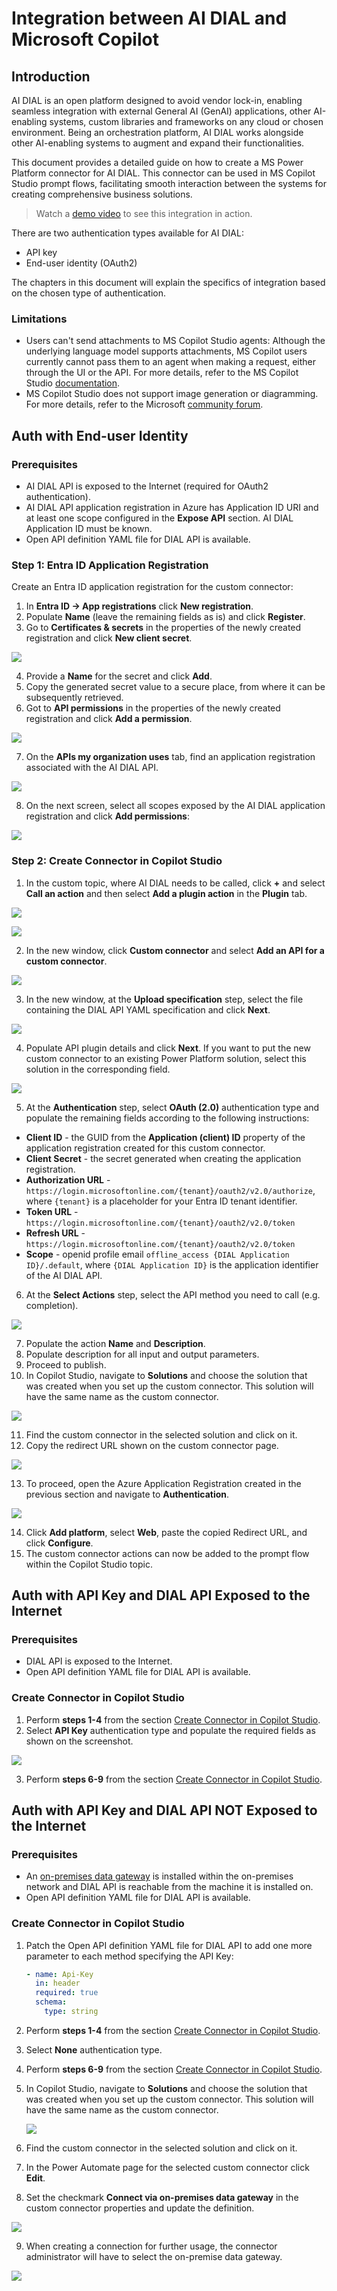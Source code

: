 # Integration between AI DIAL and Microsoft Copilot

## Introduction

AI DIAL is an open platform designed to avoid vendor lock-in, enabling seamless integration with external General AI (GenAI) applications, other AI-enabling systems, custom libraries and frameworks on any cloud or chosen environment. Being an orchestration platform, AI DIAL works alongside other AI-enabling systems to augment and expand their functionalities.

This document provides a detailed guide on how to create a MS Power Platform connector for AI DIAL. This connector can be used in MS Copilot Studio prompt flows, facilitating smooth interaction between the systems for creating comprehensive business solutions.

> Watch a [demo video](/docs/video%20demos/demos/13.dial-copilot.md) to see this integration in action.

There are two authentication types available for AI DIAL:

* API key
* End-user identity (OAuth2)

The chapters in this document will explain the specifics of integration based on the chosen type of authentication.

### Limitations

* Users can't send attachments to MS Copilot Studio agents: Although the underlying language model supports attachments, MS Copilot users currently cannot pass them to an agent when making a request, either through the UI or the API. For more details, refer to the MS Copilot Studio [documentation](https://learn.microsoft.com/en-us/microsoft-copilot-studio/publication-fundamentals-publish-channels?tabs=web).
* MS Copilot Studio does not support image generation or diagramming. For more details, refer to the Microsoft [community forum](https://community.powerplatform.com/forums/thread/details/?threadid=178879d8-dd5e-4d10-99df-4e8293affb6e).

## Auth with End-user Identity

### Prerequisites

* AI DIAL API is exposed to the Internet (required for OAuth2 authentication).
* AI DIAL API application registration in Azure has Application ID URI and at least one scope configured in the **Expose API** section. AI DIAL Application ID must be known.
* Open API definition YAML file for DIAL API is available.

### Step 1: Entra ID Application Registration

Create an Entra ID application registration for the custom connector:

1.	In **Entra ID -> App registrations** click **New registration**.
2.	Populate **Name** (leave the remaining fields as is) and click **Register**.
3.	Go to **Certificates & secrets** in the properties of the newly created registration and click **New client secret**.

  ![](img/copilot-dial/1.png)

4.	Provide a **Name** for the secret and click **Add**.
5.	Copy the generated secret value to a secure place, from where it can be subsequently retrieved.
6.	Got to **API permissions** in the properties of the newly created registration and click **Add a permission**.

  ![](img/copilot-dial/2.png)

7.	On the **APIs my organization uses** tab, find an application registration associated with the AI DIAL API.

  ![](img/copilot-dial/3.png)

8.	On the next screen, select all scopes exposed by the AI DIAL application registration and click **Add permissions**:

  ![](img/copilot-dial/4.png)

### Step 2: Create Connector in Copilot Studio

1.	In the custom topic, where AI DIAL needs to be called, click **+** and select **Call an action** and then select **Add a plugin action** in the **Plugin** tab.

  ![](img/copilot-dial/5.png)

  ![](img/copilot-dial/6.png)

2.	In the new window, click **Custom connector** and select **Add an API for a custom connector**.

  ![](img/copilot-dial/7.png)

3.	In the new window, at the **Upload specification** step, select the file containing the DIAL API YAML specification and click **Next**.

  ![](img/copilot-dial/8.png)

4.	Populate API plugin details and click **Next**. If you want to put the new custom connector to an existing Power Platform solution, select this solution in the corresponding field.

  ![](img/copilot-dial/9.png)

5.	At the **Authentication** step, select **OAuth (2.0)** authentication type and populate the remaining fields according to the following instructions:

  - **Client ID** - the GUID from the **Application (client) ID** property of the application registration created for this custom connector.
  - **Client Secret** - the secret generated when creating the application registration.
  - **Authorization URL** - `https://login.microsoftonline.com/{tenant}/oauth2/v2.0/authorize`, where `{tenant}` is a placeholder for your Entra ID tenant identifier.
  - **Token URL** - `https://login.microsoftonline.com/{tenant}/oauth2/v2.0/token`
  - **Refresh URL** - `https://login.microsoftonline.com/{tenant}/oauth2/v2.0/token`
  - **Scope** - openid profile email `offline_access {DIAL Application ID}/.default`, where `{DIAL Application ID}` is the application identifier of the AI DIAL API.

6.	At the **Select Actions** step, select the API method you need to call (e.g. completion).

  ![](img/copilot-dial/10.png)

7.	Populate the action **Name** and **Description**.
8.	Populate description for all input and output parameters.
9.	Proceed to publish.
10.	In Copilot Studio, navigate to **Solutions** and choose the solution that was created when you set up the custom connector. This solution will have the same name as the custom connector.

  ![](img/copilot-dial/11.png)

11.	Find the custom connector in the selected solution and click on it.
12.	Copy the redirect URL shown on the custom connector page.

  ![](img/copilot-dial/12.png)

13.	To proceed, open the Azure Application Registration created in the previous section and navigate to **Authentication**.

  ![](img/copilot-dial/13.png)

14.	Click **Add platform**, select **Web**, paste the copied Redirect URL, and click **Configure**.
15. The custom connector actions can now be added to the prompt flow within the Copilot Studio topic.

## Auth with API Key and DIAL API Exposed to the Internet

### Prerequisites

* DIAL API is exposed to the Internet.
* Open API definition YAML file for DIAL API is available.

### Create Connector in Copilot Studio

1. Perform **steps 1-4** from the section [Create Connector in Copilot Studio](#step-2-create-connector-in-copilot-studio).
3. Select **API Key** authentication type and populate the required fields as shown on the screenshot.

  ![](img/copilot-dial/14.png)

3. Perform **steps 6-9** from the section [Create Connector in Copilot Studio](#step-2-create-connector-in-copilot-studio).

## Auth with API Key and DIAL API NOT Exposed to the Internet

### Prerequisites

* An [on-premises data gateway](https://learn.microsoft.com/en-us/data-integration/gateway/service-gateway-install) is installed within the on-premises network and DIAL API is reachable from the machine it is installed on.
* Open API definition YAML file for DIAL API is available.

### Create Connector in Copilot Studio

1. Patch the Open API definition YAML file for DIAL API to add one more parameter to each method specifying the API Key:

    ```yaml
    - name: Api-Key
      in: header
      required: true
      schema:
        type: string
    ```

2. Perform **steps 1-4** from the section [Create Connector in Copilot Studio](#step-2-create-connector-in-copilot-studio).
3. Select **None** authentication type.
4. Perform **steps 6-9** from the section [Create Connector in Copilot Studio](#step-2-create-connector-in-copilot-studio).
5. In Copilot Studio, navigate to **Solutions** and choose the solution that was created when you set up the custom connector. This solution will have the same name as the custom connector.

    ![](img/copilot-dial/15.png)

6. Find the custom connector in the selected solution and click on it.
7. In the Power Automate page for the selected custom connector click **Edit**.
8. Set the checkmark **Connect via on-premises data gateway** in the custom connector properties and update the definition.

  ![](img/copilot-dial/16.png)

9. When creating a connection for further usage, the connector administrator will have to select the on-premise data gateway.

  ![](img/copilot-dial/17.png)